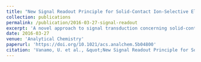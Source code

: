 ```yaml
---
title: "New Signal Readout Principle for Solid-Contact Ion-Selective Electrodes"
collection: publications
permalink: /publication/2016-03-27-signal-readout
excerpt: 'A novel approach to signal transduction concerning solid-contact ion-selective electrodes (SC-ISE) with a conducting polymer (CP) as the solid contact is investigated.'
date: 2016-03-27
venue: 'Analytical Chemistry'
paperurl: 'https://doi.org/10.1021/acs.analchem.5b04800'
citation: 'Vanamo, U. et al., &quot;New Signal Readout Principle for Solid-Contact Ion-Selective Electrodes&quot;, <i>Anal. Chem.</i>, 2016, 88, 8, 4369–4374'
---
```


